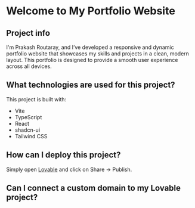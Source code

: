 # Welcome to My Portfolio Website

## Project info

I'm Prakash Routaray, and I’ve developed a responsive and dynamic portfolio website that showcases my skills and projects in a clean, modern layout. This portfolio is designed to provide a smooth user experience across all devices.

## What technologies are used for this project?

This project is built with:

- Vite
- TypeScript
- React
- shadcn-ui
- Tailwind CSS

## How can I deploy this project?

Simply open [Lovable](https://lovable.dev/projects/0fd79c38-e999-4ec1-a9e2-87bec95b4aaf) and click on Share -> Publish.

## Can I connect a custom domain to my Lovable project?


